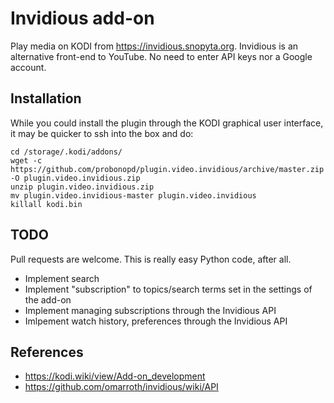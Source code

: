 # Invidious add-on

Play media on KODI from https://invidious.snopyta.org. Invidious is an alternative front-end to YouTube. No need to enter API keys nor a Google account.

## Installation

While you could install the plugin through the KODI graphical user interface, it may be quicker to ssh into the box and do:

```
cd /storage/.kodi/addons/
wget -c https://github.com/probonopd/plugin.video.invidious/archive/master.zip -O plugin.video.invidious.zip
unzip plugin.video.invidious.zip
mv plugin.video.invidious-master plugin.video.invidious
killall kodi.bin
```

## TODO

Pull requests are welcome. This is really easy Python code, after all.

* Implement search
* Implement "subscription" to topics/search terms set in the settings of the add-on 
* Implement managing subscriptions through the Invidious API
* Imlpement watch history, preferences through the Invidious API

## References

* https://kodi.wiki/view/Add-on_development
* https://github.com/omarroth/invidious/wiki/API
